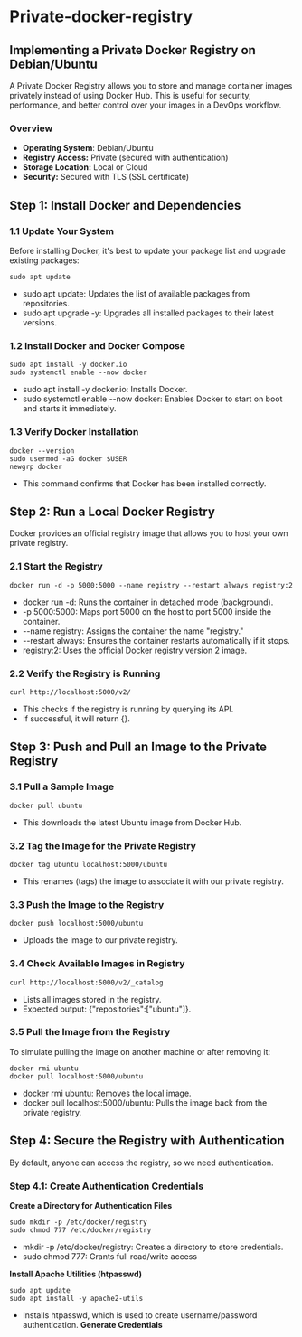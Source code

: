 # Private-docker-registry
## Implementing a Private Docker Registry on Debian/Ubuntu 
A Private Docker Registry allows you to store and manage container images privately instead of using Docker Hub. This is useful for security, performance, and better control over your images in a DevOps workflow.
### Overview

-	**Operating System**: Debian/Ubuntu
-	**Registry Access:** Private (secured with authentication)
-	**Storage Location:** Local or Cloud
-	**Security:** Secured with TLS (SSL certificate)


## Step 1: Install Docker and Dependencies
### 1.1 Update Your System
Before installing Docker, it's best to update your package list and upgrade existing packages:
```
sudo apt update 
```
-	sudo apt update: Updates the list of available packages from repositories.
-	sudo apt upgrade -y: Upgrades all installed packages to their latest versions.

### 1.2 Install Docker and Docker Compose
```
sudo apt install -y docker.io
sudo systemctl enable --now docker

```

-	sudo apt install -y docker.io: Installs Docker.
-	sudo systemctl enable --now docker: Enables Docker to start on boot and starts it immediately.

### 1.3 Verify Docker Installation

```
docker --version
sudo usermod -aG docker $USER
newgrp docker

```
- This command confirms that Docker has been installed correctly.

## Step 2: Run a Local Docker Registry
Docker provides an official registry image that allows you to host your own private registry.
### 2.1 Start the Registry
```
docker run -d -p 5000:5000 --name registry --restart always registry:2
```
-	docker run -d: Runs the container in detached mode (background).
-	-p 5000:5000: Maps port 5000 on the host to port 5000 inside the container.
-	--name registry: Assigns the container the name "registry."
-	--restart always: Ensures the container restarts automatically if it stops.
-	registry:2: Uses the official Docker registry version 2 image.

### 2.2 Verify the Registry is Running
```
curl http://localhost:5000/v2/
```
-	This checks if the registry is running by querying its API.
-	If successful, it will return {}.

## Step 3: Push and Pull an Image to the Private Registry

### 3.1 Pull a Sample Image
```
docker pull ubuntu
```
-	This downloads the latest Ubuntu image from Docker Hub.

### 3.2 Tag the Image for the Private Registry

```
docker tag ubuntu localhost:5000/ubuntu
```
-  This renames (tags) the image to associate it with our private registry.

### 3.3 Push the Image to the Registry
```
docker push localhost:5000/ubuntu
```

- Uploads the image to our private registry.
  
### 3.4 Check Available Images in Registry
```
curl http://localhost:5000/v2/_catalog
```

-	Lists all images stored in the registry.
-	Expected output: {"repositories":["ubuntu"]}.

### 3.5 Pull the Image from the Registry
To simulate pulling the image on another machine or after removing it:
```
docker rmi ubuntu
docker pull localhost:5000/ubuntu

```
-	docker rmi ubuntu: Removes the local image.
-	docker pull localhost:5000/ubuntu: Pulls the image back from the private registry.

## Step 4: Secure the Registry with Authentication

By default, anyone can access the registry, so we need authentication.

### Step 4.1: Create Authentication Credentials
**Create a Directory for Authentication Files**
```
sudo mkdir -p /etc/docker/registry
sudo chmod 777 /etc/docker/registry
```
-	mkdir -p /etc/docker/registry: Creates a directory to store credentials.
-	sudo chmod 777: Grants full read/write access 

**Install Apache Utilities (htpasswd)**
```
sudo apt update
sudo apt install -y apache2-utils
```

- 	Installs htpasswd, which is used to create username/password authentication.
**Generate Credentials**












